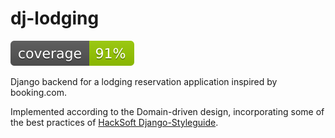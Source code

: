 <!-- ![Codecov](https://img.shields.io/codecov/c/github/Perun108/dj-lodging?color=green&flag=CODECOV_TOKEN&label=test%20coverage&logoColor=blue&token=d1727c4b-a518-46a8-9869-387482939b49) -->

# dj-lodging
![Tests Status](./src/coverage.svg)

Django backend for a lodging reservation application inspired by booking.com.

Implemented according to the Domain-driven design, incorporating some of the best practices of [HackSoft Django-Styleguide](https://github.com/HackSoftware/Django-Styleguide).

